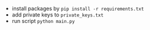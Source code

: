- install packages by ```pip install -r requirements.txt```
- add private keys to ```private_keys.txt```
- run script ```python main.py```